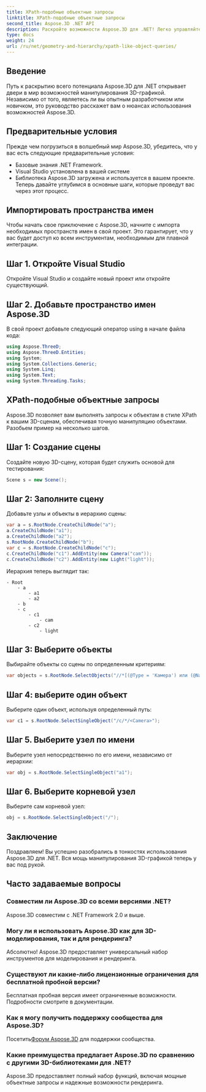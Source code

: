 ```yaml
---
title: XPath-подобные объектные запросы
linktitle: XPath-подобные объектные запросы
second_title: Aspose.3D .NET API
description: Раскройте возможности Aspose.3D для .NET! Легко управляйте трехмерной графикой с помощью запросов, подобных XPath. Загрузите игру прямо сейчас и получите новый опыт.
type: docs
weight: 24
url: /ru/net/geometry-and-hierarchy/xpath-like-object-queries/
---
```

## Введение
Путь к раскрытию всего потенциала Aspose.3D для .NET открывает двери в мир возможностей манипулирования 3D-графикой. Независимо от того, являетесь ли вы опытным разработчиком или новичком, это руководство расскажет вам о нюансах использования возможностей Aspose.3D.
## Предварительные условия
Прежде чем погрузиться в волшебный мир Aspose.3D, убедитесь, что у вас есть следующие предварительные условия:
- Базовые знания .NET Framework.
- Visual Studio установлена в вашей системе
- Библиотека Aspose.3D загружена и используется в вашем проекте.
Теперь давайте углубимся в основные шаги, которые проведут вас через этот процесс.
## Импортировать пространства имен
Чтобы начать свое приключение с Aspose.3D, начните с импорта необходимых пространств имен в свой проект. Это гарантирует, что у вас будет доступ ко всем инструментам, необходимым для плавной интеграции.
## Шаг 1. Откройте Visual Studio
Откройте Visual Studio и создайте новый проект или откройте существующий.
## Шаг 2. Добавьте пространство имен Aspose.3D
В свой проект добавьте следующий оператор using в начале файла кода:
```csharp
using Aspose.ThreeD;
using Aspose.ThreeD.Entities;
using System;
using System.Collections.Generic;
using System.Linq;
using System.Text;
using System.Threading.Tasks;
```
## XPath-подобные объектные запросы
Aspose.3D позволяет вам выполнять запросы к объектам в стиле XPath к вашим 3D-сценам, обеспечивая точную манипуляцию объектами. Разобьем пример на несколько шагов.
## Шаг 1: Создание сцены
Создайте новую 3D-сцену, которая будет служить основой для тестирования:
```csharp
Scene s = new Scene();
```
## Шаг 2: Заполните сцену
Добавьте узлы и объекты в иерархию сцены:
```csharp
var a = s.RootNode.CreateChildNode("a");
a.CreateChildNode("a1");
a.CreateChildNode("a2");
s.RootNode.CreateChildNode("b");
var c = s.RootNode.CreateChildNode("c");
c.CreateChildNode("c1").AddEntity(new Camera("cam"));
c.CreateChildNode("c2").AddEntity(new Light("light"));
```
Иерархия теперь выглядит так:
```
- Root
    - a
        - a1
        - a2
    - b
    - c
        - c1
            - cam
        - c2
            - light
```
## Шаг 3: Выберите объекты
Выбирайте объекты со сцены по определенным критериям:
```csharp
var objects = s.RootNode.SelectObjects("//*[(@Type = 'Камера') или (@Name = 'light')]");
```
## Шаг 4: выберите один объект
Выберите один объект, используя определенный путь:
```csharp
var c1 = s.RootNode.SelectSingleObject("/c/*/<Camera>");
```
## Шаг 5. Выберите узел по имени
Выберите узел непосредственно по его имени, независимо от иерархии:
```csharp
var obj = s.RootNode.SelectSingleObject("a1");
```
## Шаг 6. Выберите корневой узел
Выберите сам корневой узел:
```csharp
obj = s.RootNode.SelectSingleObject("/");
```
## Заключение
Поздравляем! Вы успешно разобрались в тонкостях использования Aspose.3D для .NET. Вся мощь манипулирования 3D-графикой теперь у вас под рукой.
## Часто задаваемые вопросы
### Совместим ли Aspose.3D со всеми версиями .NET?
Aspose.3D совместим с .NET Framework 2.0 и выше.
### Могу ли я использовать Aspose.3D как для 3D-моделирования, так и для рендеринга?
Абсолютно! Aspose.3D предоставляет универсальный набор инструментов для моделирования и рендеринга.
### Существуют ли какие-либо лицензионные ограничения для бесплатной пробной версии?
Бесплатная пробная версия имеет ограниченные возможности. Подробности смотрите в документации.
### Как я могу получить поддержку сообщества для Aspose.3D?
 Посетить[Форум Aspose.3D](https://forum.aspose.com/c/3d/18) для поддержки сообщества.
### Какие преимущества предлагает Aspose.3D по сравнению с другими 3D-библиотеками для .NET?
Aspose.3D предоставляет полный набор функций, включая мощные объектные запросы и надежные возможности рендеринга.
